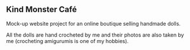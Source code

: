 ## Kind Monster Café

Mock-up website project for an online boutique selling handmade dolls.

All the dolls are hand crocheted by me and their photos are also taken by me (crocheting amigurumis is one of my hobbies).